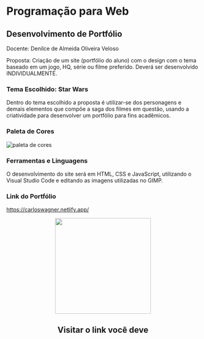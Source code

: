 

# Programação para Web

## Desenvolvimento de Portfólio

Docente: Denilce de Almeida Oliveira Veloso

Proposta: Criação de um site (portfólio do aluno) com o design com o tema baseado em um jogo, HQ, série ou filme preferido. Deverá ser desenvolvido INDIVIDUALMENTE. 



### Tema Escolhido: Star Wars

Dentro do tema escolhido a proposta é utilizar-se dos personagens e demais elementos que compõe a saga dos filmes em questão, usando a criatividade para desenvolver um portfólio para fins acadêmicos.


### Paleta de Cores
![paleta de cores](https://user-images.githubusercontent.com/61124810/133810194-1ed6b5d6-b070-4813-a7e8-e5c6a15d8d8b.png)

### Ferramentas e Linguagens
O desenvolvimento do site será em  HTML, CSS e JavaScript, utilizando o Visual Studio Code e editando as imagens utilizadas no GIMP.



### Link do Portfólio

https://carloswagner.netlify.app/






<div align="center">
<img src="https://user-images.githubusercontent.com/61124810/133815941-6bf24ddb-ac77-4037-add5-d10c398dbcd5.png" width="250px" />
</div>
<div align="center">
  <h2>Visitar o link você deve</h2>
</div>











